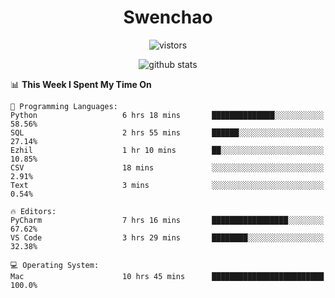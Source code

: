 <h1 align="center">Swenchao</h3>

<p align="center">
  <img src="https://visitor-badge.glitch.me/badge?page_id=Swenchao" alt="vistors" />
</p>

<p align="center">
  <img src="https://github-readme-stats.vercel.app/api?username=Swenchao&count_private=true&show_icons=true&theme=vue-dark&hide_title=true" alt="github stats" />
</p>

<!--START_SECTION:waka-->
📊 **This Week I Spent My Time On** 

```text
💬 Programming Languages: 
Python                   6 hrs 18 mins       ██████████████░░░░░░░░░░░   58.56% 
SQL                      2 hrs 55 mins       ██████░░░░░░░░░░░░░░░░░░░   27.14% 
Ezhil                    1 hr 10 mins        ██░░░░░░░░░░░░░░░░░░░░░░░   10.85% 
CSV                      18 mins             ░░░░░░░░░░░░░░░░░░░░░░░░░   2.91% 
Text                     3 mins              ░░░░░░░░░░░░░░░░░░░░░░░░░   0.54%

🔥 Editors: 
PyCharm                  7 hrs 16 mins       █████████████████░░░░░░░░   67.62% 
VS Code                  3 hrs 29 mins       ████████░░░░░░░░░░░░░░░░░   32.38%

💻 Operating System: 
Mac                      10 hrs 45 mins      █████████████████████████   100.0%

```


<!--END_SECTION:waka-->
